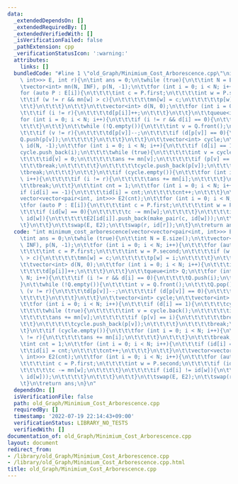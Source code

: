 ```yaml
---
data:
  _extendedDependsOn: []
  _extendedRequiredBy: []
  _extendedVerifiedWith: []
  _isVerificationFailed: false
  _pathExtension: cpp
  _verificationStatusIcon: ':warning:'
  attributes:
    links: []
  bundledCode: "#line 1 \"old_Graph/Minimium_Cost_Arborescence.cpp\"\nint minimum_cost_arborescence(vector<vector<pair<int,\
    \ int>>> E, int r){\n\tint ans = 0;\n\twhile (true){\n\t\tint N = E.size();\n\t\
    \tvector<int> mn(N, INF), p(N, -1);\n\t\tfor (int i = 0; i < N; i++){\n\t\t\t\
    for (auto P : E[i]){\n\t\t\t\tint c = P.first;\n\t\t\t\tint w = P.second;\n\t\t\
    \t\tif (w != r && mn[w] > c){\n\t\t\t\t\tmn[w] = c;\n\t\t\t\t\tp[w] = i;\n\t\t\
    \t\t}\n\t\t\t}\n\t\t}\n\t\tvector<int> d(N, 0);\n\t\tfor (int i = 0; i < N; i++){\n\
    \t\t\tif (i != r){\n\t\t\t\td[p[i]]++;\n\t\t\t}\n\t\t}\n\t\tqueue<int> Q;\n\t\t\
    for (int i = 0; i < N; i++){\n\t\t\tif (i != r && d[i] == 0){\n\t\t\t\tQ.push(i);\n\
    \t\t\t}\n\t\t}\n\t\twhile (!Q.empty()){\n\t\t\tint v = Q.front();\n\t\t\tQ.pop();\n\
    \t\t\tif (v != r){\n\t\t\t\td[p[v]]--;\n\t\t\t\tif (d[p[v]] == 0){\n\t\t\t\t\t\
    Q.push(p[v]);\n\t\t\t\t}\n\t\t\t}\n\t\t}\n\t\tvector<int> cycle;\n\t\tvector<int>\
    \ id(N, -1);\n\t\tfor (int i = 0; i < N; i++){\n\t\t\tif (d[i] == 1){\n\t\t\t\t\
    cycle.push_back(i);\n\t\t\t\twhile (true){\n\t\t\t\t\tint v = cycle.back();\n\t\
    \t\t\t\tid[v] = 0;\n\t\t\t\t\tans += mn[v];\n\t\t\t\t\tif (p[v] == i){\n\t\t\t\
    \t\t\tbreak;\n\t\t\t\t\t}\n\t\t\t\t\tcycle.push_back(p[v]);\n\t\t\t\t}\n\t\t\t\
    \tbreak;\n\t\t\t}\n\t\t}\n\t\tif (cycle.empty()){\n\t\t\tfor (int i = 0; i < N;\
    \ i++){\n\t\t\t\tif (i != r){\n\t\t\t\t\tans += mn[i];\n\t\t\t\t}\n\t\t\t}\n\t\
    \t\tbreak;\n\t\t}\n\t\tint cnt = 1;\n\t\tfor (int i = 0; i < N; i++){\n\t\t\t\
    if (id[i] == -1){\n\t\t\t\tid[i] = cnt;\n\t\t\t\tcnt++;\n\t\t\t}\n\t\t}\n\t\t\
    vector<vector<pair<int, int>>> E2(cnt);\n\t\tfor (int i = 0; i < N; i++){\n\t\t\
    \tfor (auto P : E[i]){\n\t\t\t\tint c = P.first;\n\t\t\t\tint w = P.second;\n\t\
    \t\t\tif (id[w] == 0){\n\t\t\t\t\tc -= mn[w];\n\t\t\t\t}\n\t\t\t\tif (id[i] !=\
    \ id[w]){\n\t\t\t\t\tE2[id[i]].push_back(make_pair(c, id[w]));\n\t\t\t\t}\n\t\t\
    \t}\n\t\t}\n\t\tswap(E, E2);\n\t\tswap(r, id[r]);\n\t}\n\treturn ans;\n}\n"
  code: "int minimum_cost_arborescence(vector<vector<pair<int, int>>> E, int r){\n\
    \tint ans = 0;\n\twhile (true){\n\t\tint N = E.size();\n\t\tvector<int> mn(N,\
    \ INF), p(N, -1);\n\t\tfor (int i = 0; i < N; i++){\n\t\t\tfor (auto P : E[i]){\n\
    \t\t\t\tint c = P.first;\n\t\t\t\tint w = P.second;\n\t\t\t\tif (w != r && mn[w]\
    \ > c){\n\t\t\t\t\tmn[w] = c;\n\t\t\t\t\tp[w] = i;\n\t\t\t\t}\n\t\t\t}\n\t\t}\n\
    \t\tvector<int> d(N, 0);\n\t\tfor (int i = 0; i < N; i++){\n\t\t\tif (i != r){\n\
    \t\t\t\td[p[i]]++;\n\t\t\t}\n\t\t}\n\t\tqueue<int> Q;\n\t\tfor (int i = 0; i <\
    \ N; i++){\n\t\t\tif (i != r && d[i] == 0){\n\t\t\t\tQ.push(i);\n\t\t\t}\n\t\t\
    }\n\t\twhile (!Q.empty()){\n\t\t\tint v = Q.front();\n\t\t\tQ.pop();\n\t\t\tif\
    \ (v != r){\n\t\t\t\td[p[v]]--;\n\t\t\t\tif (d[p[v]] == 0){\n\t\t\t\t\tQ.push(p[v]);\n\
    \t\t\t\t}\n\t\t\t}\n\t\t}\n\t\tvector<int> cycle;\n\t\tvector<int> id(N, -1);\n\
    \t\tfor (int i = 0; i < N; i++){\n\t\t\tif (d[i] == 1){\n\t\t\t\tcycle.push_back(i);\n\
    \t\t\t\twhile (true){\n\t\t\t\t\tint v = cycle.back();\n\t\t\t\t\tid[v] = 0;\n\
    \t\t\t\t\tans += mn[v];\n\t\t\t\t\tif (p[v] == i){\n\t\t\t\t\t\tbreak;\n\t\t\t\
    \t\t}\n\t\t\t\t\tcycle.push_back(p[v]);\n\t\t\t\t}\n\t\t\t\tbreak;\n\t\t\t}\n\t\
    \t}\n\t\tif (cycle.empty()){\n\t\t\tfor (int i = 0; i < N; i++){\n\t\t\t\tif (i\
    \ != r){\n\t\t\t\t\tans += mn[i];\n\t\t\t\t}\n\t\t\t}\n\t\t\tbreak;\n\t\t}\n\t\
    \tint cnt = 1;\n\t\tfor (int i = 0; i < N; i++){\n\t\t\tif (id[i] == -1){\n\t\t\
    \t\tid[i] = cnt;\n\t\t\t\tcnt++;\n\t\t\t}\n\t\t}\n\t\tvector<vector<pair<int,\
    \ int>>> E2(cnt);\n\t\tfor (int i = 0; i < N; i++){\n\t\t\tfor (auto P : E[i]){\n\
    \t\t\t\tint c = P.first;\n\t\t\t\tint w = P.second;\n\t\t\t\tif (id[w] == 0){\n\
    \t\t\t\t\tc -= mn[w];\n\t\t\t\t}\n\t\t\t\tif (id[i] != id[w]){\n\t\t\t\t\tE2[id[i]].push_back(make_pair(c,\
    \ id[w]));\n\t\t\t\t}\n\t\t\t}\n\t\t}\n\t\tswap(E, E2);\n\t\tswap(r, id[r]);\n\
    \t}\n\treturn ans;\n}\n"
  dependsOn: []
  isVerificationFile: false
  path: old_Graph/Minimium_Cost_Arborescence.cpp
  requiredBy: []
  timestamp: '2022-07-19 22:14:43+09:00'
  verificationStatus: LIBRARY_NO_TESTS
  verifiedWith: []
documentation_of: old_Graph/Minimium_Cost_Arborescence.cpp
layout: document
redirect_from:
- /library/old_Graph/Minimium_Cost_Arborescence.cpp
- /library/old_Graph/Minimium_Cost_Arborescence.cpp.html
title: old_Graph/Minimium_Cost_Arborescence.cpp
---
```

